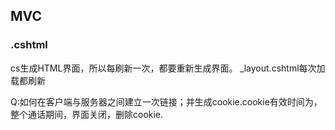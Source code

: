 ## MVC 

### .cshtml 

cs生成HTML界面，所以每刷新一次，都要重新生成界面。
_layout.cshtml每次加载都刷新

Q:如何在客户端与服务器之间建立一次链接；并生成cookie.cookie有效时间为，整个通话期间，界面关闭，删除cookie.